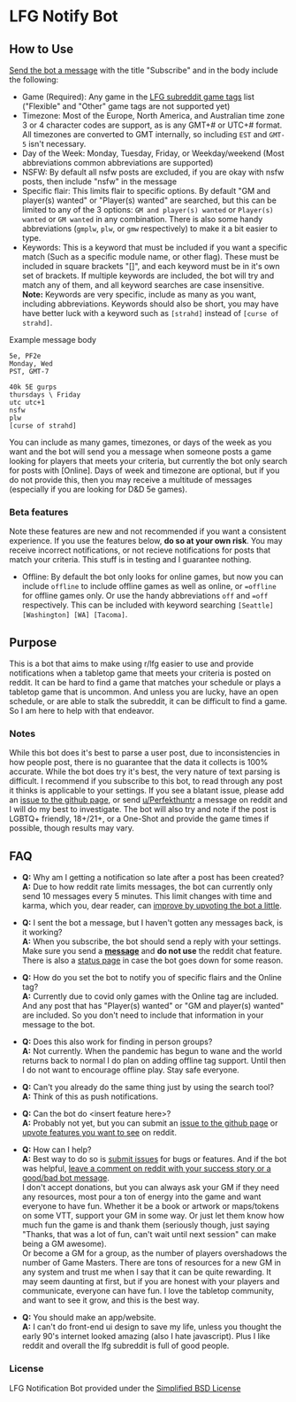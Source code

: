 LFG Notify Bot
=============================================================================

## How to Use
[Send the bot a message](https://www.reddit.com/message/compose/?to=LFG_Notify_Bot)  with the title "Subscribe" and in the body include the following:

* Game (Required): Any game in the [LFG subreddit game tags](https://www.reddit.com/r/lfg/wiki/index/formatting#wiki_game_tags) list ("Flexible" and "Other" game tags are not supported yet)
* Timezone: Most of the Europe, North America, and Australian time zone 3 or 4 character codes are support, as is any GMT+# or UTC+# format. All timezones are converted to GMT internally, so including `EST` and `GMT-5` isn't necessary.
* Day of the Week: Monday, Tuesday, Friday, or Weekday/weekend (Most abbreviations common abbreviations are supported)
* NSFW: By default all nsfw posts are excluded, if you are okay with nsfw posts, then include "nsfw" in the message
* Specific flair: This limits flair to specific options. By default "GM and player(s) wanted" or "Player(s) wanted" are searched, but this can be limited to any of the 3 options: `GM and player(s) wanted` or `Player(s) wanted` or `GM wanted` in any combination. There is also some handy abbreviations (`gmplw`, `plw`, or `gmw` respectively) to make it a bit easier to type.
* Keywords: This is a keyword that must be included if you want a specific match (Such as a specific module name, or other flag). These must be included in square brackets "[]", and each keyword must be in it's own set of brackets. If multiple keywords are included, the bot will try and match any of them, and all keyword searches are case insensitive.   
  **Note:** Keywords are very specific, include as many as you want, including abbreviations. Keywords should also be short, you may have have better luck with a keyword such as `[strahd]` instead of `[curse of strahd]`.

Example message body
```
5e, PF2e
Monday, Wed
PST, GMT-7
```
```
40k 5E gurps
thursdays \ Friday
utc utc+1
nsfw
plw
[curse of strahd]
```

You can include as many games, timezones, or days of the week as you want and the bot will send you a message when someone posts a game looking for players that meets your criteria, but currently the bot only search for posts with [Online]. Days of week and timezone are optional, but if you do not provide this, then you may receive a multitude of messages (especially if you are looking for D&D 5e games).

### Beta features
Note these features are new and not recommended if you want a consistent experience. If you use the features below, **do so at your own risk**. You may receive incorrect notifications, or not recieve notifications for posts that match your criteria. This stuff is in testing and I guarantee nothing.   
* Offline: By default the bot only looks for online games, but now you can include `offline` to include offline games as well as online, or `=offline` for offline games only. Or use the handy abbreviations `off` and `=off` respectively. This can be included with keyword searching `[Seattle] [Washington] [WA] [Tacoma]`.

## Purpose
This is a bot that aims to make using r/lfg easier to use and provide notifications when a tabletop game that meets your criteria is posted on reddit. It can be hard to find a game that matches your schedule or plays a tabletop game that is uncommon. And unless you are lucky, have an open schedule, or are able to stalk the subreddit, it can be difficult to find a game. So I am here to help with that endeavor.

### Notes
While this bot does it's best to parse a user post, due to inconsistencies in how people post, there is no guarantee that the data it collects is 100% accurate. While the bot does try it's best, the very nature of text parsing is difficult. I recommend if you subscribe to this bot, to read through any post it thinks is applicable to your settings. If you see a blatant issue, please add an [issue to the github page](https://github.com/hunter-read/lfg-notify-bot/issues), or send [u/Perfekthuntr](https://www.reddit.com/user/Perfekthuntr) a message on reddit and I will do my best to investigate. The bot will also try and note if the post is LGBTQ+ friendly, 18+/21+, or a One-Shot and provide the game times if possible, though results may vary.

## FAQ
* **Q:** Why am I getting a notification so late after a post has been created?  
  **A:** Due to how reddit rate limits messages, the bot can currently only send 10 messages every 5 minutes. This limit changes with time and karma, which you, dear reader, can [improve by upvoting the bot a little](https://www.reddit.com/user/lfg_notify_bot).  
  
* **Q:** I sent the bot a message, but I haven't gotten any messages back, is it working?  
  **A:** When you subscribe, the bot should send a reply with your settings. Make sure you send a [**message**](https://www.reddit.com/message/compose/?to=LFG_Notify_Bot) and **do not use** the reddit chat feature. There is also a [status page](https://stats.uptimerobot.com/KQlMrsqmqr) in case the bot goes down for some reason.
  
* **Q:** How do you set the bot to notify you of specific flairs and the Online tag?  
  **A:** Currently due to covid only games with the Online tag are included. And any post that has "Player(s) wanted" or "GM and player(s) wanted" are included. So you don't need to include that information in your message to the bot.  
  
* **Q:** Does this also work for finding in person groups?  
  **A:** Not currently. When the pandemic has begun to wane and the world returns back to normal I do plan on adding offline tag support. Until then I do not want to encourage offline play. Stay safe everyone.  
  
* **Q:** Can't you already do the same thing just by using the search tool?  
  **A:** Think of this as push notifications.  
  
* **Q:** Can the bot do \<insert feature here\>?  
  **A:** Probably not yet, but you can submit an [issue to the github page](https://github.com/hunter-read/lfg-notify-bot/issues) or [upvote features you want to see](https://www.reddit.com/user/LFG_Notify_Bot/comments/k9heax/feature_requests/) on reddit.  
  
* **Q:** How can I help?  
  **A:** Best way to do so is [submit issues](https://github.com/hunter-read/lfg-notify-bot/issues) for bugs or features. And if the bot was helpful, [leave a comment on reddit with your success story or a good/bad bot message](https://www.reddit.com/user/LFG_Notify_Bot/comments/jxsf6t/accolades_and_success_stories).  
I don't accept donations, but you can always ask your GM if they need any resources, most pour a ton of energy into the game and want everyone to have fun. Whether it be a book or artwork or maps/tokens on some VTT, support your GM in some way. Or just let them know how much fun the game is and thank them (seriously though, just saying "Thanks, that was a lot of fun, can't wait until next session" can make being a GM awesome).  
Or become a GM for a group, as the number of players overshadows the number of Game Masters. There are tons of resources for a new GM in any system and trust me when I say that it can be quite rewarding. It may seem daunting at first, but if you are honest with your players and communicate, everyone can have fun. I love the tabletop community, and want to see it grow, and this is the best way.  

* **Q:** You should make an app/website.  
  **A:** I can't do front-end ui design to save my life, unless you thought the early 90's internet looked amazing (also I hate javascript). Plus I like reddit and overall the lfg subreddit is full of good people.
  
### License
LFG Notification Bot provided under the [Simplified BSD License](https://github.com/hunter-read/lfg-notify-bot/blob/main/LICENSE)

